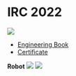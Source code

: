 # IRC 2022

![](https://github.com/aimbcc170/TCAS-Portfolio-VIVID.P/blob/main/%5B2020%5D%20IRC%202020/87176473_2980502018668847_2580982256327720960_n.jpg)

- [Engineering Book](https://github.com/aimbcc170/TCAS-Portfolio-VIVID.P/blob/main/%5B2020%5D%20IRC%202020/IRC%202019%20Engineering%20Book.pdf)
- [Certificate](https://github.com/aimbcc170/TCAS-Portfolio-VIVID.P/blob/main/%5B2020%5D%20IRC%202020/img001.jpg)

**Robot**
![](https://github.com/aimbcc170/TCAS-Portfolio-VIVID.P/blob/main/%5B2020%5D%20IRC%202020/87882393_2984971124888603_3794359630398750720_n.jpg)
![](https://github.com/aimbcc170/TCAS-Portfolio-VIVID.P/blob/main/%5B2020%5D%20IRC%202020/87905404_2984971158221933_1176704950432956416_n.jpg)
